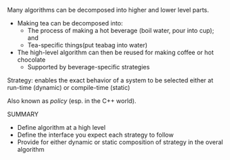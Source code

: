 Many algorithms can be decomposed into higher and lower level parts.

* Making tea can be decomposed into:
  * The process of making a hot beverage (boil water, pour into cup); and
  * Tea-specific things(put teabag into water)
* The high-level algorithm can then be reused for making coffee or hot chocolate
  * Supported by beverage-specific strategies


Strategy: enables the exact behavior of a system to be selected either at run-time
(dynamic) or compile-time (static)

Also known as _policy_ (esp. in the C++ world).


SUMMARY

- Define algorithm at a high level
- Define the interface you expect each strategy to follow
- Provide for either dynamic or static composition of strategy in the overal algorithm
